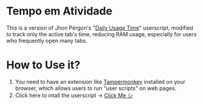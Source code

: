 # Tempo em Atividade

This is a version of Jhon Pérgon's "[Daily Usage Time](https://greasyfork.org/pt-BR/scripts/495610-tempo-de-uso-di%C3%A1rio)" userscript, modified to track only the active tab's time, reducing RAM usage, especially for users who frequently open many tabs.

# How to Use it?
1. You need to have an extension like [Tampermonkey](https://www.tampermonkey.net/) installed on your browser, which allows users to run "user scripts" on web pages.
2. Click here to intall the userscript → [Click Me シ](https://github.com/Drigva/Tempo-de-Atividade/raw/refs/heads/main/src/Tempo%20em%20Atividade.user.js) 
